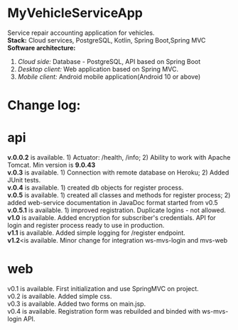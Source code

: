 # MyVehicleServiceApp
Service repair accounting application for vehicles.<br>
<b>Stack:</b> Cloud services, PostgreSQL, Kotlin, Spring Boot,Spring MVC<br>
<b>Software architecture:</b>
1. <i>Cloud side:</i> Database - PostgreSQL, API based on Spring Boot
2. <i>Desktop client:</i> Web application based on Spring MVC.
3. <i>Mobile client:</i> Android mobile application(Android 10 or above)<br>
# Change log:
# api
<b>v.0.0.2</b> is available. 1) Actuator: /health, /info; 2) Ability to work with Apache Tomcat. Min version is <b>9.0.43</b><br>
<b>v.0.3</b> is available. 1) Connection with remote database on Heroku; 2) Added JUnit tests.</b><br>
<b>v.0.4</b> is available. 1) created db objects for register process.<br>
<b>v.0.5</b> is available. 1) created all classes and methods for register process; 2) added web-service documentation in JavaDoc format 
started from v0.5<br>
<b>v.0.5.1</b> is available. 1) improved registration. Duplicate logins - not allowed.<br>
<b>v1.0</b> is available. Added encryption for subscriber's credentials. API for login and register process ready to use in production.<br>
<b>v1.1</b> is available. Added simple logging for /register endpoint.<br>
<b>v1.2</b><is available. Minor change for integration ws-mvs-login and mvs-web<br>
# web 
v0.1 is available. First initialization and use SpringMVC on project.<br>
v0.2 is available. Added simple css.<br>
v0.3 is available. Added two forms on main.jsp.<br>
v0.4 is available. Registration form was rebuilded and binded with ws-mvs-login API.
